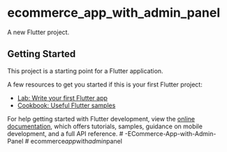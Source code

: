 # ecommerce_app_with_admin_panel

A new Flutter project.

## Getting Started

This project is a starting point for a Flutter application.

A few resources to get you started if this is your first Flutter project:

- [Lab: Write your first Flutter app](https://docs.flutter.dev/get-started/codelab)
- [Cookbook: Useful Flutter samples](https://docs.flutter.dev/cookbook)

For help getting started with Flutter development, view the
[online documentation](https://docs.flutter.dev/), which offers tutorials,
samples, guidance on mobile development, and a full API reference.
#   - E C o m m e r c e - A p p - w i t h - A d m i n - P a n e l  
 #   e c o m m e r c e _ a p p _ w i t h _ a d m i n _ p a n e l  
 